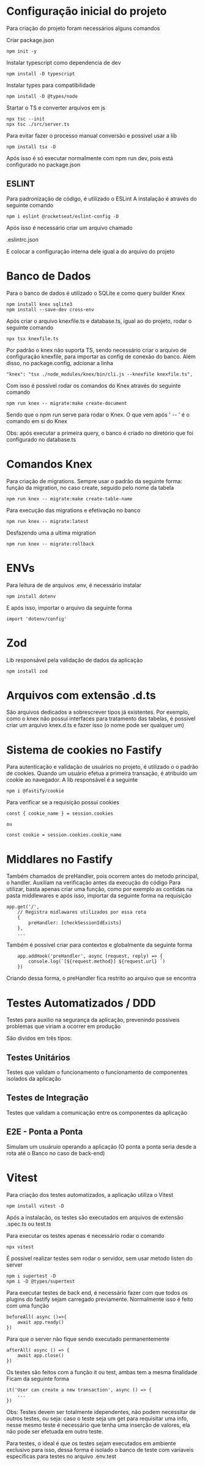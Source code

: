 # Configuração inicial do projeto

Para criação do projeto foram necessários alguns comandos

Criar package.json

    npm init -y

Instalar typescript como dependencia de dev

    npm install -D typescript

Instalar types para compatibilidade

    npm install -D @types/node

Startar o TS e converter arquivos em js

    npx tsc --init
    npx tsc ./src/server.ts

Para evitar fazer o processo manual conversão e possivel usar a lib

    npm install tsx -D

Após isso é só executar normalmente com npm run dev, pois está configurado no package.json

## ESLINT

Para padronização de código, é utilizado o ESLint
A instalação é através do seguinte comando

    npm i eslint @rocketseat/eslint-config -D

Após isso é necessário criar um arquivo chamado 

.eslintrc.json

E colocar a configuração interna dele igual a do arquivo do projeto


# Banco de Dados

Para o banco de dados é utilizado o SQLite e como query builder Knex

    npm install knex sqlite3
    npm install --save-dev cross-env

Após criar o arquivo knexfile.ts e database.ts, igual ao do projeto, rodar o seguinte comando 

    npx tsx knexfile.ts

Por padrão o knex não suporta TS, sendo necessário criar o arquivo de configuração knexfile, para importar as config de conexão do banco. Além disso, no package.config, adcionar a linha 

    "knex": "tsx ./node_modules/knex/bin/cli.js --knexfile knexfile.ts",
    
Com isso é possivel rodar os comandos do Knex através do seguinte comando

    npm run knex -- migrate:make create-document

Sendo que o npm run serve para rodar o Knex. O que vem após ' -- ' é o comando em si do Knex

Obs: após executar a primeira query, o banco é criado no diretório que foi configurado no database.ts

# Comandos Knex

Para criação de migrations. Sempre usar o padrão da seguinte forma: função da migration, no caso create, seguido pelo nome da tabela

    npm run knex -- migrate:make create-table-name

Para execução das migrations e efetivação no banco

    npm run knex -- migrate:latest

Desfazendo uma a ultima migration

    npm run knex -- migrate:rollback

# ENVs

Para leitura de de arquivos .env, é necessário instalar

    npm install dotenv

E após isso, importar o arquivo da seguinte forma

    import 'dotenv/config'

# Zod

Lib responsável pela validação de dados da aplicação

    npm install zod

# Arquivos com extensão .d.ts

São arquivos dedicados a sobrescrever tipos já existentes. Por exemplo, como o knex não possui interfaces para tratamento das tabelas, é possivel criar um arquivo knex.d.ts e fazer isso (o nome pode ser qualquer um)

# Sistema de cookies no Fastify

Para autenticação e validação de usuários no projeto, é utilizado o o padrão de cookies. Quando um usuário efetua a primeira transação, é atribuido um cookie ao navegador. A lib responsável é a seguinte

    npm i @fastify/cookie

Para verificar se a requisição possui cookies

    const { cookie_name } = session.cookies

    ou 

    const cookie = session.cookies.cookie_name

# Middlares no Fastify

Também chamados de preHandler, pois ocorrem antes do metodo principal, o handler. Auxiliam na verificação antes da execução do código
Para utilizar, basta apenas criar uma função, como por exemplo as contidas na pasta middlewares e após isso, importar da seguinte forma na requisição

    app.get('/',
        // Registra midlawares utilizados por essa rota
        {
            preHandler: [checkSessionIdExists]
        },
        ...

Também é possivel criar para contextos e globalmente da seguinte forma 

    	app.addHook('preHandler', async (request, reply) => {
            console.log(`[${request.method}] ${request.url} `)
        })

Criando dessa forma, o preHandler fica restrito ao arquivo que se encontra

# Testes Automatizados / DDD

Testes para auxilio na segurança da aplicação, prevenindo possiveis problemas que viriam a ocorrer em produção

São dividos em três tipos:

## Testes Unitários

Testes que validam o funcionamento o funcionamento de componentes isolados da aplicação

## Testes de Integração

Testes que validam a comunicação entre os componentes da aplicação

## E2E - Ponta a Ponta

Simulam um usuáruio operando a aplicação (O ponta a ponta seria desde a rota até o Banco no caso de back-end)

# Vitest

Para criação dos testes automatizados, a aplicação utiliza o Vitest

    npm install vitest -D

Após a instalacão, os testes são executados em arquivos de extensão .spec.ts ou test.ts

Para executar os testes apenas é necessário rodar o comando 

    npx vitest

É possivel realizar testes sem rodar o servidor, sem usar metodo listen do server

    npm i supertest -D
    npm i -D @types/supertest

Para executar testes de back end, é necessário fazer com que todos os plugins do fastify sejam carregado previamente. Normalmente isso é feito com uma função 

    beforeAll( async ()=>{
        await app.ready()
    })

Para que o server não fique sendo executado permanentemente 

    afterAll( async () => {
        await app.close()
    })

Os testes são feitos com a função it ou test, ambas tem a mesma finalidade
Ficam da seguinte forma

    it('User can create a new transaction', async () => {
        ...
    })

Obs: Testes devem ser totalmente idependentes, não podem necessitar de outros testes, ou seja: caso o teste seja um get para requisitar uma info, nesse mesmo teste é necessário que tenha uma inserção de valores, ela não pode ser efetuada em outro teste.

Para testes, o ideal é que os testes sejam executados em ambiente exclusivo para isso, dessa forma é isolado o banco de teste com variaveis especificas para testes no arquivo .env.test